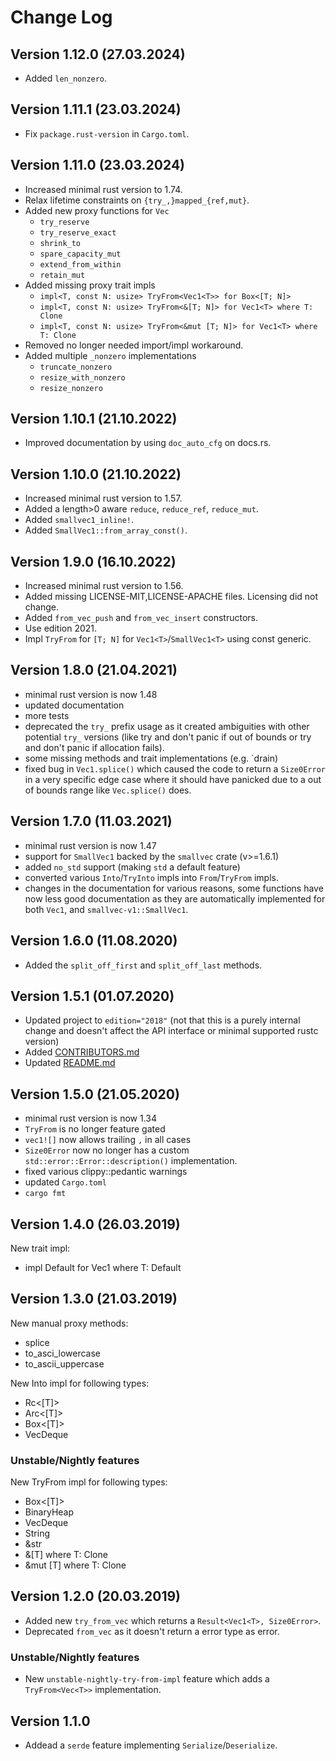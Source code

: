 
# Change Log

## Version 1.12.0 (27.03.2024)

- Added `len_nonzero`.

## Version 1.11.1 (23.03.2024)

- Fix `package.rust-version` in `Cargo.toml`.

## Version 1.11.0 (23.03.2024)

- Increased minimal rust version to 1.74.
- Relax lifetime constraints on `{try_,}mapped_{ref,mut}`.
- Added new proxy functions for `Vec`
  - `try_reserve`
  - `try_reserve_exact`
  - `shrink_to`
  - `spare_capacity_mut`
  - `extend_from_within`
  - `retain_mut`
- Added missing proxy trait impls
  - `impl<T, const N: usize> TryFrom<Vec1<T>> for Box<[T; N]>`
  - `impl<T, const N: usize> TryFrom<&[T; N]> for Vec1<T> where T: Clone`
  - `impl<T, const N: usize> TryFrom<&mut [T; N]> for Vec1<T> where T: Clone`
- Removed no longer needed import/impl workaround.
- Added multiple `_nonzero` implementations
  - `truncate_nonzero`
  - `resize_with_nonzero`
  - `resize_nonzero`

## Version 1.10.1 (21.10.2022)

- Improved documentation by using `doc_auto_cfg` on docs.rs.

## Version 1.10.0 (21.10.2022)

- Increased minimal rust version to 1.57.
- Added a length>0 aware `reduce`, `reduce_ref`, `reduce_mut`.
- Added `smallvec1_inline!`.
- Added `SmallVec1::from_array_const()`.

## Version 1.9.0 (16.10.2022)

- Increased minimal rust version to 1.56.
- Added missing LICENSE-MIT,LICENSE-APACHE files. Licensing did not change.
- Added `from_vec_push` and `from_vec_insert` constructors.
- Use edition 2021.
- Impl `TryFrom` for `[T; N]` for `Vec1<T>`/`SmallVec1<T>` using const generic.

## Version 1.8.0 (21.04.2021)

- minimal rust version is now 1.48
- updated documentation
- more tests
- deprecated the `try_` prefix usage as it created ambiguities with
  other potential `try_` versions (like try and don't panic if out of
  bounds or try and don't panic if allocation fails).
- some missing methods and trait implementations (e.g. `drain)
- fixed bug in `Vec1.splice()` which caused the code to return
  a `Size0Error` in a very specific edge case where it should
  have panicked due to a out of bounds range like `Vec.splice()`
  does.

## Version 1.7.0 (11.03.2021)

- minimal rust version is now 1.47
- support for `SmallVec1` backed by the `smallvec` crate (v>=1.6.1)
- added `no_std` support (making `std` a default feature)
- converted various `Into`/`TryInto` impls into `From`/`TryFrom` impls.
- changes in the documentation for various reasons, some functions
  have now less good documentation as they are automatically implemented
  for both `Vec1`, and `smallvec-v1::SmallVec1`.

## Version 1.6.0 (11.08.2020)

- Added the `split_off_first` and `split_off_last` methods.

## Version 1.5.1 (01.07.2020)

- Updated project to `edition="2018"` (not that this is
  a purely internal change and doesn't affect the API
  interface or minimal supported rustc version)
- Added [CONTRIBUTORS.md](./CONTRIBUTORS.md)
- Updated [README.md](./README.md)

## Version 1.5.0 (21.05.2020)

- minimal rust version is now 1.34
- `TryFrom` is no longer feature gated
- `vec1![]` now allows trailing `,` in all cases
- `Size0Error` now no longer has a custom
  `std::error::Error::description()` implementation.
- fixed various clippy::pedantic warnings
- updated `Cargo.toml`
- `cargo fmt`

## Version 1.4.0 (26.03.2019)

New trait impl:
- impl Default for Vec1<T> where T: Default

## Version 1.3.0 (21.03.2019)

New manual proxy methods:
- splice
- to_asci_lowercase
- to_ascii_uppercase

New Into impl for following types:
- Rc<[T]>
- Arc<[T]>
- Box<[T]>
- VecDeque<T>

### Unstable/Nightly features

New TryFrom impl for following types:
- Box<[T]>
- BinaryHeap<T>
- VecDeque<T>
- String
- &str
- &[T] where T: Clone
- &mut [T] where T: Clone

## Version 1.2.0 (20.03.2019)

- Added new `try_from_vec` which returns a `Result<Vec1<T>, Size0Error>`.
- Deprecated `from_vec` as it doesn't return a error type as error.

### Unstable/Nightly features

- New `unstable-nightly-try-from-impl` feature which adds a `TryFrom<Vec<T>>` implementation.


## Version 1.1.0

- Addead a `serde` feature implementing `Serialize`/`Deserialize`.
